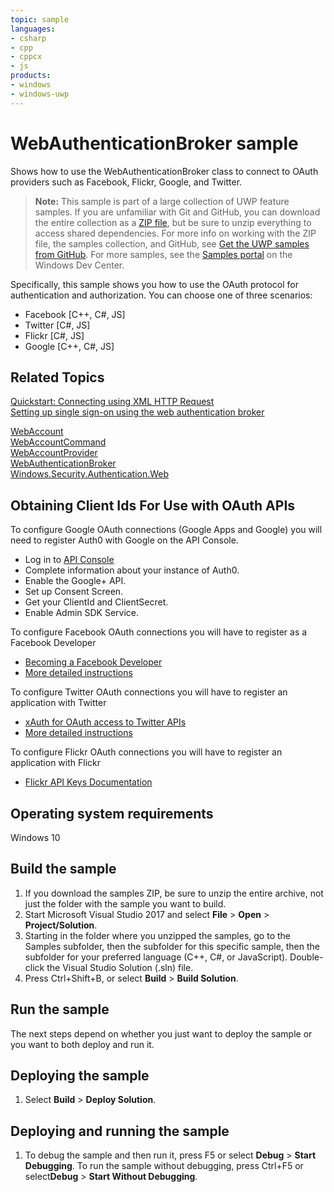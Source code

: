 ```yaml
---
topic: sample
languages:
- csharp
- cpp
- cppcx
- js
products:
- windows
- windows-uwp
---
```


<!---
  category: IdentitySecurityAndEncryption
  samplefwlink: http://go.microsoft.com/fwlink/p/?LinkId=620622
--->

# WebAuthenticationBroker sample

Shows how to use the WebAuthenticationBroker class to connect to OAuth providers such as Facebook, Flickr, Google, and Twitter.

> **Note:** This sample is part of a large collection of UWP feature samples. 
> If you are unfamiliar with Git and GitHub, you can download the entire collection as a 
> [ZIP file](https://github.com/Microsoft/Windows-universal-samples/archive/master.zip), but be 
> sure to unzip everything to access shared dependencies. For more info on working with the ZIP file, 
> the samples collection, and GitHub, see [Get the UWP samples from GitHub](https://aka.ms/ovu2uq). 
> For more samples, see the [Samples portal](https://aka.ms/winsamples) on the Windows Dev Center. 

Specifically, this sample shows you how to use the OAuth protocol for authentication and authorization. You can choose one of three scenarios: 

- Facebook [C++, C#, JS]
- Twitter [C#, JS]
- Flickr [C#, JS]
- Google [C++, C#, JS]

## Related Topics

[Quickstart: Connecting using XML HTTP Request](http://msdn.microsoft.com/library/windows/apps/hh770550)  
[Setting up single sign-on using the web authentication broker](http://msdn.microsoft.com/library/windows/apps/hh465283)  

[WebAccount](http://msdn.microsoft.com/library/windows/apps/dn279122)  
[WebAccountCommand](http://msdn.microsoft.com/library/windows/apps/dn298413)  
[WebAccountProvider](http://msdn.microsoft.com/library/windows/apps/dn279123)  
[WebAuthenticationBroker](http://msdn.microsoft.com/library/windows/apps/br227025)  
[Windows.Security.Authentication.Web](http://msdn.microsoft.com/library/windows/apps/br227044)  

## Obtaining Client Ids For Use with OAuth APIs

To configure Google OAuth connections (Google Apps and Google) you will need to register Auth0 with Google on the API Console.
- Log in to [API Console](https://console.developers.google.com/)
- Complete information about your instance of Auth0. 
- Enable the Google+ API. 
- Set up Consent Screen. 
- Get your ClientId and ClientSecret. 
- Enable Admin SDK Service.

To configure Facebook OAuth connections you will have to register as a Facebook Developer
- [Becoming a Facebook Developer](https://developers.facebook.com/apps)
- [More detailed instructions](https://github.com/Microsoft/Windows-universal-samples/issues/618)

To configure Twitter OAuth connections you will have to register an application with Twitter
- [xAuth for OAuth access to Twitter APIs](https://dev.twitter.com/oauth/xauth)
- [More detailed instructions](https://github.com/Microsoft/Windows-universal-samples/issues/618)

To configure Flickr OAuth connections you will have to register an application with Flickr
- [Flickr API Keys Documentation](https://www.flickr.com/services/api/misc.api_keys.html)

## Operating system requirements

Windows 10

## Build the sample

1. If you download the samples ZIP, be sure to unzip the entire archive, not just the folder with the sample you want to build. 
2. Start Microsoft Visual Studio 2017 and select **File** \> **Open** \> **Project/Solution**.
3. Starting in the folder where you unzipped the samples, go to the Samples subfolder, then the subfolder for this specific sample, then the subfolder for your preferred language (C++, C#, or JavaScript). Double-click the Visual Studio Solution (.sln) file.
4. Press Ctrl+Shift+B, or select **Build** \> **Build Solution**.

## Run the sample

The next steps depend on whether you just want to deploy the sample or you want to both deploy and run it.

## Deploying the sample

1.  Select **Build** \> **Deploy Solution**.

## Deploying and running the sample

1.  To debug the sample and then run it, press F5 or select **Debug** \> **Start Debugging**. To run the sample without debugging, press Ctrl+F5 or select**Debug** \> **Start Without Debugging**.
